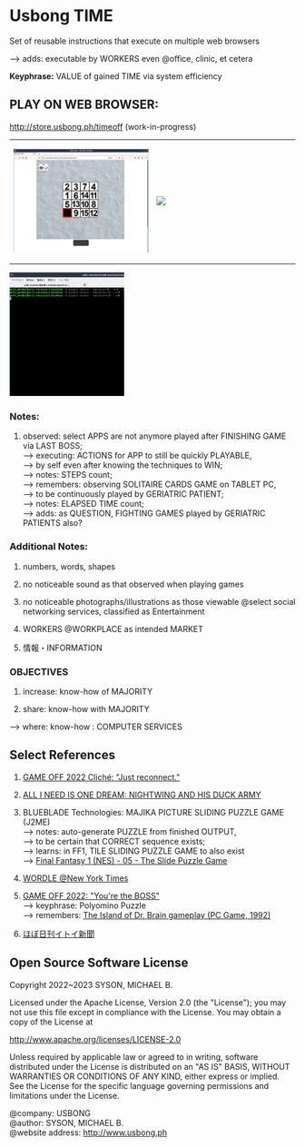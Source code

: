 # Usbong TIME

Set of reusable instructions that execute on multiple web browsers

--> adds: executable by WORKERS even @office, clinic, et cetera

<b>Keyphrase:</b> VALUE of gained TIME via system efficiency


## PLAY ON WEB BROWSER:

http://store.usbong.ph/timeoff (work-in-progress)

<table>
<tr>
<td width="40%">

<a href="http://store.usbong.ph/timeoff" target="_blank"><img src="https://github.com/usbong/TIME/blob/main/screenshots/usbongTIMEV20221210T1438.jpg" width="100%"></a>
</td>
<td width="40%">
<a href="http://store.usbong.ph/timeoff" target="_blank"><img src="https://github.com/usbong/game-off-2022/blob/main/notes/actual/gameOff2022HowToPlay.png" width="100%"></a>

</td>

</tr>
</table>

<img src="https://github.com/usbong/TIME/blob/main/screenshots/usbongTIMEMouseClickV20230523T1547.gif" width="40%">

### Notes:

1) observed: select APPS are not anymore played after FINISHING GAME via LAST BOSS;<br/>
--> executing: ACTIONS for APP to still be quickly PLAYABLE,<br/>
--> by self even after knowing the techniques to WIN;<br/>
--> notes: STEPS count;<br/>
--> remembers: observing SOLITAIRE CARDS GAME on TABLET PC,<br/>
--> to be continuously played by GERIATRIC PATIENT;<br/>
--> notes: ELAPSED TIME count;<br/>
--> adds: as QUESTION, FIGHTING GAMES played by GERIATRIC PATIENTS also?

### Additional Notes:

1) numbers, words, shapes

2) no noticeable sound as that observed when playing games

3) no noticeable photographs/illustrations 
as those viewable @select social networking services,
classified as Entertainment

4) WORKERS @WORKPLACE as intended MARKET

5) 情報・INFORMATION

### OBJECTIVES

1) increase: know-how of MAJORITY

2) share: know-how with MAJORITY<br/>

--> where: know-how : COMPUTER SERVICES<br/>

## Select References

1) [GAME OFF 2022 Cliché: "Just reconnect."](https://github.com/usbong/game-off-2022)

2) [ALL I NEED IS ONE DREAM: NIGHTWING AND HIS DUCK ARMY](https://www.redbubble.com/i/sticker/Nightwing-and-his-duck-Army-by-one-dream/103360727.EJUG5#&gid=1&pid=3)

3) BLUEBLADE Technologies: MAJIKA PICTURE SLIDING PUZZLE GAME (J2ME)<br/>
--> notes: auto-generate PUZZLE from finished OUTPUT,<br/>
--> to be certain that CORRECT sequence exists;<br/>
--> learns: in FF1, TILE SLIDING PUZZLE GAME to also exist<br/>
--> [Final Fantasy 1 (NES) - 05 - The Slide Puzzle Game](https://www.youtube.com/watch?v=LsBD4zQVSiI)

4) [WORDLE @New York Times](https://www.nytimes.com/games/wordle/index.html)

5) [GAME OFF 2022: "You're the BOSS"](https://itch.io/jam/game-off-2022/rate/1786544)<br/>
--> keyphrase: Polyomino Puzzle<br/>
--> remembers: [The Island of Dr. Brain gameplay (PC Game, 1992)](https://www.youtube.com/watch?v=pvslw2aD8c8;)

6) [ほぼ日刊イトイ新聞](https://www.1101.com/home.html)

## Open Source Software License
Copyright 2022~2023 SYSON, MICHAEL B.

Licensed under the Apache License, Version 2.0 (the "License"); you may not use this file except in compliance with the License. You may obtain a copy of the License at

   http://www.apache.org/licenses/LICENSE-2.0
  
Unless required by applicable law or agreed to in writing, software distributed under the License is distributed on an "AS IS" BASIS, WITHOUT WARRANTIES OR CONDITIONS OF ANY KIND, either express or implied. See the License for the specific language governing permissions and limitations under the License.

@company: USBONG<br/>
@author: SYSON, MICHAEL B.<br/>
@website address: http://www.usbong.ph<br/>
